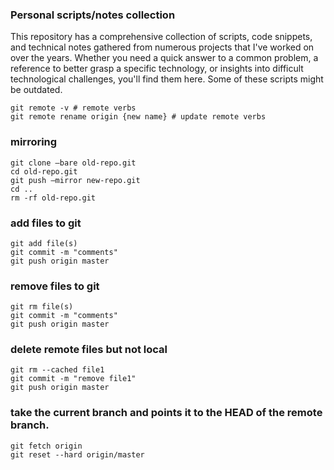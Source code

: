 ### Personal scripts/notes collection
This repository has a comprehensive collection of scripts, code snippets, and technical notes gathered from numerous projects that I've worked on over the years. Whether you need a quick answer to a common problem, a reference to better grasp a specific technology, or insights into difficult technological challenges, you'll find them here.  Some of these scripts might be outdated. 


```
git remote -v # remote verbs
git remote rename origin {new name} # update remote verbs
```

### mirroring
```
git clone —bare old-repo.git
cd old-repo.git
git push —mirror new-repo.git
cd ..
rm -rf old-repo.git
```

### add files to git
```
git add file(s)
git commit -m "comments"
git push origin master
```

### remove files to git
```
git rm file(s)
git commit -m "comments"
git push origin master
```

### delete remote files but not local
```
git rm --cached file1
git commit -m "remove file1"
git push origin master
```

### take the current branch and points it to the HEAD of the remote branch.
```
git fetch origin
git reset --hard origin/master
```